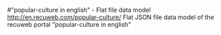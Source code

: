 #"popular-culture in english" - Flat file data model
http://en.recuweb.com/popular-culture/
Flat JSON file data model of the recuweb portal "popular-culture in english"
